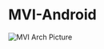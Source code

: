 # MVI-Android

![MVI Arch Picture]([http://url/to/img.png](https://miro.medium.com/v2/resize:fit:1400/format:webp/1*T3XgGlF9gdA9kbo4Oeh0Qw.png)https://miro.medium.com/v2/resize:fit:1400/format:webp/1*T3XgGlF9gdA9kbo4Oeh0Qw.png)
